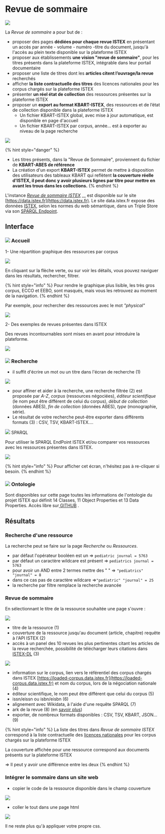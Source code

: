 # Revue de sommaire

![](../.gitbook/assets/revue-de-sommaire-.jpg)



La _Revue de sommaire_ a pour but de :

* proposer des pages **dédiées pour chaque revue ISTEX** en présentant un accès par année - volume - numéro -titre du document, jusqu'à l'accès au plein texte disponible sur la plateforme ISTEX
* proposer aux établissements **une vision "revue de sommaire"**, pour les titres présents dans la plateforme ISTEX, intégrable dans leur portail documentaire
* proposer une liste de titres dont les **articles citent l’ouvrage/la revue** recherchés
* afficher **la liste contractuelle des titres** des licences nationales pour les corpus chargés sur la plateforme ISTEX
* présenter **un réel état de collection** des ressources présentes sur la plateforme ISTEX
* &#x20;proposer un **export au format KBART-ISTEX**, des ressources et de l’état de collection disponible dans la plateforme ISTEX
  * Un fichier KBART-ISTEX global, avec mise à jour automatique, est disponible en page d'accueil&#x20;
  * Un fichier KBART-ISTEX par corpus, année... est à exporter au niveau de la page recherche

&#x20;&#x20;

![](../.gitbook/assets/Kbart2RS.png)

{% hint style="danger" %}
* Les titres présents, dans la "Revue de Sommaire"_,_ proviennent du fichier de **KBART-ABES de référence**
* La création d'un export **KBART-ISTEX** permet de mettre à disposition des utilisateurs des tableaux KBART qui reflètent **la couverture réelle d'ISTEX, il peut donc y avoir plusieurs lignes par titre pour mettre en avant les trous dans les collections.**
{% endhint %}

L'instance [_Revue de sommaire ISTEX_](https://revue-sommaire.istex.fr) \_\_ est disponible sur le site [https://data.istex.fr](https://data.istex.fr). [ ](http://data.istex.fr)Le site data.istex.fr expose des données [ISTEX](http://www.istex.fr), selon les normes du web sémantique, dans un Triple Store via son [SPARQL Endpoint](http://data.istex.fr/triplestore/sparql).

## Interface

### ![](../.gitbook/assets/acceuil.JPG) Accueil

1- Une répartition graphique des ressources par corpus

![](../.gitbook/assets/graphcorpus.PNG)

En cliquant sur la flèche verte, ou sur voir les détails, vous pouvez naviguer dans les résultats, rechercher, filtrer.

{% hint style="info" %}
Pour rendre le graphique plus lisible, les très gros corpus, ECCO et EEBO, sont masqués, mais vous les retrouvez au moment de la navigation.
{% endhint %}

Par exemple, pour rechercher des ressources avec le mot _"physical"_

![](../.gitbook/assets/corpusphysical.PNG)

2- Des exemples de revues présentes dans ISTEX

Des revues incontournables sont mises en avant pour introduire la plateforme.

![](../.gitbook/assets/exemples-de-revues.PNG)

### ![](../.gitbook/assets/recherche.JPG) Recherche

* il suffit d'écrire un mot ou un titre dans l'écran de recherche (1)

![](../.gitbook/assets/kbartrs.jpg)

* pour affiner et aider à la recherche, une recherche filtrée (2) est proposée par _A-Z_, _corpus_ (ressources négociées), _éditeur scientifique_ (le nom peut être différent de celui du corpus), _début de collection_ (données ABES), _fin de collection_ (données ABES), _type_ (monographie, série).
*   Le résultat de votre recherche peut-être exporter dans différents formats (3) : CSV, TSV, KBART-ISTEX....





![](../.gitbook/assets/sparql.JPG) SPARQL

Pour utiliser le SPARQL EndPoint ISTEX et/ou comparer vos ressources avec les ressources présentes dans ISTEX.

![](../.gitbook/assets/sparql.jpg)

{% hint style="info" %}
Pour afficher cet écran, n'hésitez pas à re-cliquer si besoin.
{% endhint %}

### ![](../.gitbook/assets/ontologie.JPG) Ontologie

Sont disponibles sur cette page toutes les informations de l'ontologie du projet ISTEX qui définit 14 Classes, 11 Object Properties et 13 Data Properties. Accès libre sur[ GITHUB](https://github.com/istex/ontology/blob/master/istexXML.owl) .

## **Résultats**

### **Recherche d'une ressource**

La recherche peut se faire sur la page _Recherche_ ou _Ressources_.

* par défaut l'opérateur booléen est un            =>  `pediatric journal = 5763`
* par défaut un caractère wildcare est présent =>  `pediatrics journal = 5763`
* pour avoir un AND entre 2 termes mettre des "  " => `"pediatrics" "journal" = 8`
* dans ce cas pas de caractère wildcare =>`"pediatric" "journal" = 25`&#x20;
* la recherche par filtre remplace la recherche avancée&#x20;

### Revue de sommaire

En sélectionnant le titre de la ressource souhaitée une page s'ouvre :

![](../.gitbook/assets/pagers.jpg)

* titre de la ressource (1)
* couverture de la ressource jusqu'au document (article, chapitre) requête à l'API ISTEX (2)
* accès à un panel des 10 revues les plus pertinentes citant les articles de la revue recherchée, possibilité de télécharger leurs citations dans [ISTEX-DL](https://dl.istex.fr) (3)

![](../.gitbook/assets/rsdl.jpg)

* information sur le corpus, lien vers le référentiel des corpus chargés dans ISTEX   [https://loaded-corpus.data.istex.fr](https://loaded-corpus.data.istex.fr) et nom du corpus, lors de la négociation nationale (4)
* éditeur scientifique, le nom peut être différent que celui du corpus (5)
* issn/eissn  ou  isbn/eisbn (6)
* alignement avec Wikidata, à l'aide d'une requête SPARQL (7)
* ark de la revue (8) (en [savoir plus](https://blog.istex.fr/des-ark-dans-istex/))&#x20;
* exporter, de nombreux formats disponibles :  CSV, TSV, KBART, JSON... (9)



{% hint style="info" %}
La liste des titres dans _Revue de sommaire ISTEX_ correspond à la liste contractuelle des [licences nationales](https://www.licencesnationales.fr/liste-ressources/) pour les corpus chargés sur la plateforme ISTEX

La couverture affichée pour une ressource correspond aux documents présents sur la plateforme ISTEX

\=> Il peut y avoir une différence entre les deux
{% endhint %}

### Intégrer le sommaire dans un site web

* copier le code de la ressource disponible dans le champ couverture

![](../.gitbook/assets/integration.JPG)

* coller le tout dans une page html

![](../.gitbook/assets/html-page.JPG)

Il ne reste plus qu'à appliquer votre propre css.
